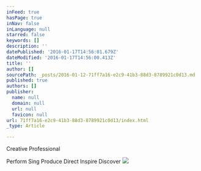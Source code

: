 ```yaml
---
inFeed: true
hasPage: true
inNav: false
inLanguage: null
starred: false
keywords: []
description: ''
datePublished: '2016-01-17T14:56:01.679Z'
dateModified: '2016-01-17T14:56:00.413Z'
title: ''
author: []
sourcePath: _posts/2016-01-12-71ff7a16-e2c9-41b3-88d3-8789921c0d13.md
published: true
authors: []
publisher:
  name: null
  domain: null
  url: null
  favicon: null
url: 71ff7a16-e2c9-41b3-88d3-8789921c0d13/index.html
_type: Article

---
```

Creative Professional

Perform Sing Produce Direct Inspire Discover
![](https://s3-us-west-2.amazonaws.com/the-grid-img/p/ddbf662d950c0728a19c44c71fedaf9e51904ced.jpg)